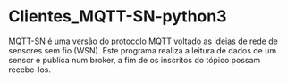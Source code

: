# Clientes_MQTT-SN-python3
MQTT-SN é uma versão do protocolo MQTT voltado as ideias de rede de sensores sem fio (WSN). Este programa realiza a leitura de dados de um sensor e publica num broker, a fim de os inscritos do tópico possam recebe-los.
